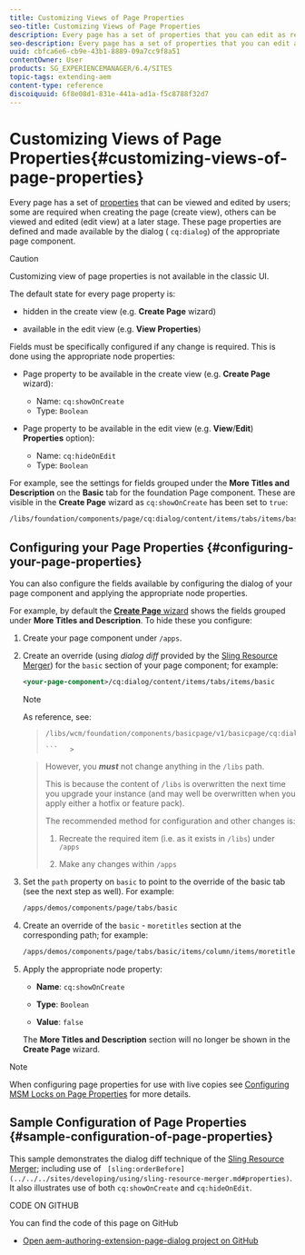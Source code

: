 ```yaml
---
title: Customizing Views of Page Properties
seo-title: Customizing Views of Page Properties
description: Every page has a set of properties that you can edit as required
seo-description: Every page has a set of properties that you can edit as required
uuid: cbfca6e6-cb9e-43b1-8889-09a7cc9f8a51
contentOwner: User
products: SG_EXPERIENCEMANAGER/6.4/SITES
topic-tags: extending-aem
content-type: reference
discoiquuid: 6f8e08d1-831e-441a-ad1a-f5c8788f32d7
---
```


# Customizing Views of Page Properties{#customizing-views-of-page-properties}

Every page has a set of [properties](../../../sites/authoring/using/editing-page-properties.md) that can be viewed and edited by users; some are required when creating the page (create view), others can be viewed and edited (edit view) at a later stage. These page properties are defined and made available by the dialog ( `cq:dialog`) of the appropriate page component.

>[!CAUTION]
>
>Customizing view of page properties is not available in the classic UI.

The default state for every page property is:

* hidden in the create view (e.g. **Create Page** wizard)  

* available in the edit view (e.g. **View Properties**)

Fields must be specifically configured if any change is required. This is done using the appropriate node properties:

* Page property to be available in the create view (e.g. **Create Page** wizard):

    * Name: `cq:showOnCreate`
    * Type: `Boolean`

* Page property to be available in the edit view (e.g. **View**/**Edit**) **Properties** option):

    * Name: `cq:hideOnEdit`
    * Type: `Boolean`

For example, see the settings for fields grouped under the **More Titles and Description** on the **Basic** tab for the foundation Page component. These are visible in the **Create Page** wizard as `cq:showOnCreate` has been set to `true`:

```xml
/libs/foundation/components/page/cq:dialog/content/items/tabs/items/basic/items/column/items/moretitles   
```

## Configuring your Page Properties {#configuring-your-page-properties}

You can also configure the fields available by configuring the dialog of your page component and applying the appropriate node properties.

For example, by default the [**Create Page** wizard](../../../sites/authoring/using/managing-pages.md#creatinganewpagetouchoptimizedui) shows the fields grouped under **More Titles and Description**. To hide these you configure:

1. Create your page component under `/apps`.
1. Create an override (using *dialog diff* provided by the [Sling Resource Merger](../../../sites/developing/using/sling-resource-merger.md)) for the `basic` section of your page component; for example:

   ```xml
   <your-page-component>/cq:dialog/content/items/tabs/items/basic
   ```

   >[!NOTE]
   >
   >As reference, see:  

   >
   >
   >
   >
   >```   >
   >/libs/wcm/foundation/components/basicpage/v1/basicpage/cq:dialog
   >
   >```   >
   >

   >
   >
   >However, you ***must*** not change anything in the `/libs` path.
   >
   >
   >This is because the content of `/libs` is overwritten the next time you upgrade your instance (and may well be overwritten when you apply either a hotfix or feature pack).
   >
   >
   >The recommended method for configuration and other changes is:
   >
   >    
   >    
   >    1. Recreate the required item (i.e. as it exists in `/libs`) under `/apps`  
   >    
   >    1. Make any changes within `/apps`
   >    
   >

1. Set the `path` property on `basic` to point to the override of the basic tab (see the next step as well). For example:

   ```xml
   /apps/demos/components/page/tabs/basic
   ```

1. Create an override of the `basic` - `moretitles` section at the corresponding path; for example:

   ```xml
   /apps/demos/components/page/tabs/basic/items/column/items/moretitles
   ```

1. Apply the appropriate node property:

    * **Name**: `cq:showOnCreate`
    
    * **Type**: `Boolean`
    
    * **Value**: `false`

   The **More Titles and Description** section will no longer be shown in the **Create Page** wizard.

>[!NOTE]
>
>When configuring page properties for use with live copies see [Configuring MSM Locks on Page Properties](../../../sites/developing/using/extending-msm.md#configuringmsmlocksonpagepropertiestouchoptimizedui) for more details.

## Sample Configuration of Page Properties {#sample-configuration-of-page-properties}

This sample demonstrates the dialog diff technique of the [Sling Resource Merger](../../../sites/developing/using/sling-resource-merger.md); including use of ` [sling:orderBefore](../../../sites/developing/using/sling-resource-merger.md#properties)`. It also illustrates use of both `cq:showOnCreate` and `cq:hideOnEdit`.

CODE ON GITHUB

You can find the code of this page on GitHub

* [Open aem-authoring-extension-page-dialog project on GitHub](https://github.com/Adobe-Marketing-Cloud/aem-authoring-extension-page-dialog)

